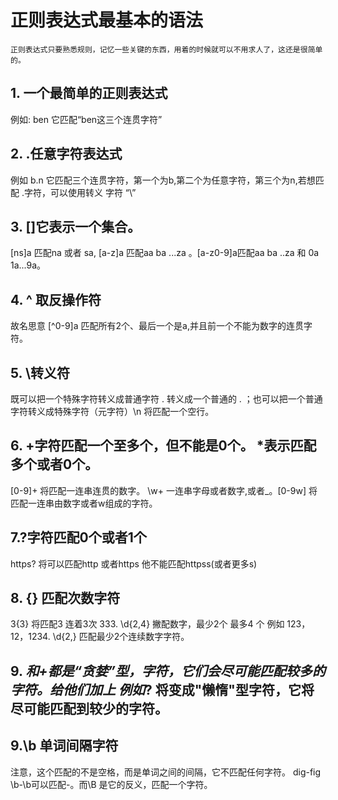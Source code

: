 # 正则表达式最基本的语法
    正则表达式只要熟悉规则，记忆一些关键的东西，用着的时候就可以不用求人了，这还是很简单的。
## 1. 一个最简单的正则表达式 

例如: ben 它匹配“ben这三个连贯字符”

## 2. .任意字符表达式
例如 b.n 它匹配三个连贯字符，第一个为b,第二个为任意字符，第三个为n,若想匹配 .字符，可以使用转义 字符 “\”

## 3. []它表示一个集合。
[ns]a 匹配na 或者 sa,   [a-z]a 匹配aa ba ...za 。[a-z0-9]a匹配aa ba ..za 和 0a 1a...9a。
## 4. ^ 取反操作符
故名思意 [^0-9]a 匹配所有2个、最后一个是a,并且前一个不能为数字的连贯字符。
## 5. \转义符
既可以把一个特殊字符转义成普通字符 \. 转义成一个普通的 . ；也可以把一个普通字符转义成特殊字符（元字符）\n 将匹配一个空行。
## 6. +字符匹配一个至多个，但不能是0个。 *表示匹配多个或者0个。

[0-9]+ 将匹配一连串连贯的数字。 \w+ 一连串字母或者数字,或者_。[0-9w] 将匹配一连串由数字或者w组成的字符。
## 7.?字符匹配0个或者1个

https? 将可以匹配http 或者https 他不能匹配httpss(或者更多s)

## 8. {} 匹配次数字符

3{3} 将匹配3 连着3次 333.  \d{2,4} 撇配数字，最少2个 最多4 个 例如 123，12，1234.  \d{2,} 匹配最少2个连续数字字符。

## 9. *和+都是“贪婪”型，字符，它们会尽可能匹配较多的字符。给他们加上 例如*? 将变成"懒惰"型字符，它将尽可能匹配到较少的字符。
## 9.\b 单词间隔字符
 注意，这个匹配的不是空格，而是单词之间的间隔，它不匹配任何字符。 dig-fig  \b-\b可以匹配-。而\B 是它的反义，匹配一个字符。     
